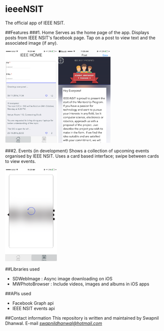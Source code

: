# ieeeNSIT
The official app of IEEE NSIT.

##Features
###1. Home
Serves as the home page of the app. Displays posts from IEEE NSIT's facebook page. Tap on a post to view text and the associated image (if any).

<img src = "https://github.com/Swapnil52/ieeeNSIT/blob/master/ieeeNSIT/home.PNG" height = 300>
   <img src = "https://github.com/Swapnil52/ieeeNSIT/blob/master/ieeeNSIT/post.PNG" height = 300>

###2. Events (in development)
Shows a collection of upcoming events organised by IEEE NSIT. Uses a card based interface; swipe between cards to view events.

<img src = "https://github.com/Swapnil52/ieeeNSIT/blob/master/ieeeNSIT/event.PNG" height = 300>

##Libraries used
- SDWebImage : Async image downloading on iOS
- MWPhotoBrowser : Include videos, images and albums in iOS apps

##APIs used
- Facebook Graph api
- IEEE NSIT events api

##Contact information
This repository is written and maintained by Swapnil Dhanwal.
E-mail *swapnildhanwal@hotmail.com*

